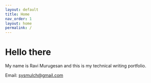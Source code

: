 ```yaml
---
layout: default
title: Home
nav_order: 1
layout: home
permalink: /
---
```


# Hello there

My name is Ravi Murugesan and this is my technical writing portfolio.

Email: <sysmulch@gmail.com>

